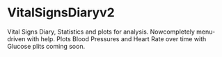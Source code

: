 # VitalSignsDiaryv2
 Vital Signs Diary, Statistics and plots for analysis.  Nowcompletely menu-driven with help.  Plots Blood Pressures and Heart Rate over time with Glucose plits coming soon.
